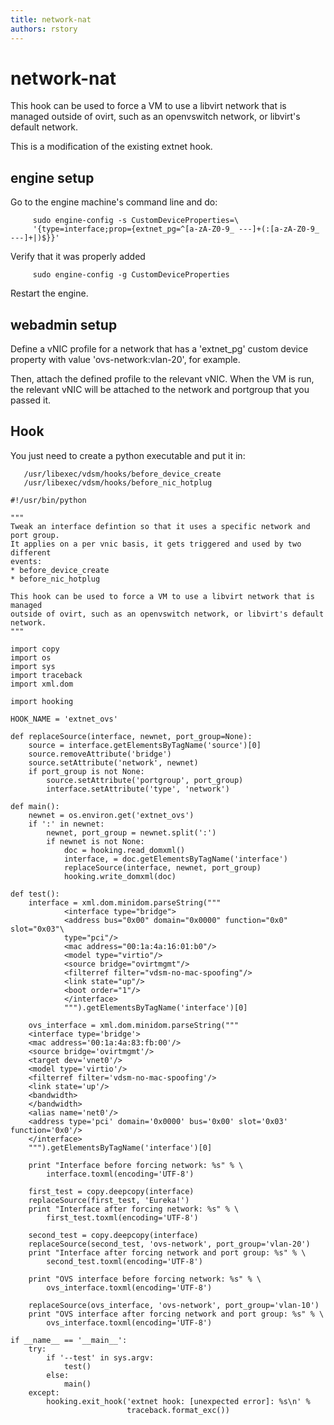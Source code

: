 ```yaml
---
title: network-nat
authors: rstory
---
```


# network-nat

This hook can be used to force a VM to use a libvirt network that is managed outside of ovirt, such as an openvswitch network, or libvirt's default network.

This is a modification of the existing extnet hook.

## engine setup

Go to the engine machine's command line and do:

         sudo engine-config -s CustomDeviceProperties=\
         '{type=interface;prop={extnet_pg=^[a-zA-Z0-9_ ---]+(:[a-zA-Z0-9_ ---]+|)$}}'

Verify that it was properly added

         sudo engine-config -g CustomDeviceProperties

Restart the engine.

## webadmin setup

Define a vNIC profile for a network that has a 'extnet_pg' custom device property with value 'ovs-network:vlan-20', for example.

Then, attach the defined profile to the relevant vNIC. When the VM is run, the relevant vNIC will be attached to the network and portgroup that you passed it.

## Hook

You just need to create a python executable and put it in:

       /usr/libexec/vdsm/hooks/before_device_create
       /usr/libexec/vdsm/hooks/before_nic_hotplug

    #!/usr/bin/python

    """
    Tweak an interface defintion so that it uses a specific network and port group.
    It applies on a per vnic basis, it gets triggered and used by two different
    events:
    * before_device_create
    * before_nic_hotplug

    This hook can be used to force a VM to use a libvirt network that is managed
    outside of ovirt, such as an openvswitch network, or libvirt's default network.
    """

    import copy
    import os
    import sys
    import traceback
    import xml.dom

    import hooking

    HOOK_NAME = 'extnet_ovs'

    def replaceSource(interface, newnet, port_group=None):
        source = interface.getElementsByTagName('source')[0]
        source.removeAttribute('bridge')
        source.setAttribute('network', newnet)
        if port_group is not None:
            source.setAttribute('portgroup', port_group)
            interface.setAttribute('type', 'network')

    def main():
        newnet = os.environ.get('extnet_ovs')
        if ':' in newnet:
            newnet, port_group = newnet.split(':')
            if newnet is not None:
                doc = hooking.read_domxml()
                interface, = doc.getElementsByTagName('interface')
                replaceSource(interface, newnet, port_group)
                hooking.write_domxml(doc)

    def test():
        interface = xml.dom.minidom.parseString("""
                <interface type="bridge">
                <address bus="0x00" domain="0x0000" function="0x0" slot="0x03"\
                type="pci"/>
                <mac address="00:1a:4a:16:01:b0"/>
                <model type="virtio"/>
                <source bridge="ovirtmgmt"/>
                <filterref filter="vdsm-no-mac-spoofing"/>
                <link state="up"/>
                <boot order="1"/>
                </interface>
                """).getElementsByTagName('interface')[0]

        ovs_interface = xml.dom.minidom.parseString("""
        <interface type='bridge'>
        <mac address='00:1a:4a:83:fb:00'/>
        <source bridge='ovirtmgmt'/>
        <target dev='vnet0'/>
        <model type='virtio'/>
        <filterref filter='vdsm-no-mac-spoofing'/>
        <link state='up'/>
        <bandwidth>
        </bandwidth>
        <alias name='net0'/>
        <address type='pci' domain='0x0000' bus='0x00' slot='0x03' function='0x0'/>
        </interface>
        """).getElementsByTagName('interface')[0]

        print "Interface before forcing network: %s" % \
            interface.toxml(encoding='UTF-8')

        first_test = copy.deepcopy(interface)
        replaceSource(first_test, 'Eureka!')
        print "Interface after forcing network: %s" % \
            first_test.toxml(encoding='UTF-8')

        second_test = copy.deepcopy(interface)
        replaceSource(second_test, 'ovs-network', port_group='vlan-20')
        print "Interface after forcing network and port group: %s" % \
            second_test.toxml(encoding='UTF-8')

        print "OVS interface before forcing network: %s" % \
            ovs_interface.toxml(encoding='UTF-8')

        replaceSource(ovs_interface, 'ovs-network', port_group='vlan-10')
        print "OVS interface after forcing network and port group: %s" % \
            ovs_interface.toxml(encoding='UTF-8')

    if __name__ == '__main__':
        try:
            if '--test' in sys.argv:
                test()
            else:
                main()
        except:
            hooking.exit_hook('extnet hook: [unexpected error]: %s\n' %
                              traceback.format_exc())
